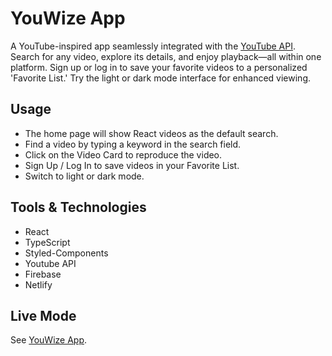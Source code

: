 # YouWize App

A YouTube-inspired app seamlessly integrated with the [YouTube API](https://developers.google.com/youtube). Search for any video, explore its details, and enjoy playback—all within one platform. Sign up or log in to save your favorite videos to a personalized 'Favorite List.' Try the light or dark mode interface for enhanced viewing.

## Usage

- The home page will show React videos as the default search.
- Find a video by typing a keyword in the search field.
- Click on the Video Card to reproduce the video.
- Sign Up / Log In to save videos in your Favorite List.
- Switch to light or dark mode.

## Tools & Technologies

- React
- TypeScript
- Styled-Components
- Youtube API
- Firebase
- Netlify

## Live Mode

See [YouWize App](https://youwize.netlify.app/).
